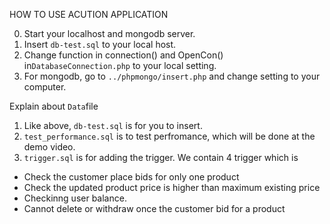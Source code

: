 HOW TO USE ACUTION APPLICATION

0. Start your localhost and mongodb server.
1. Insert `db-test.sql` to your local host.
2. Change function in connection() and OpenCon() in`DatabaseConnection.php` to your local setting.
3. For mongodb, go to `../phpmongo/insert.php` and change setting to your computer.

Explain about `Data`file

1. Like above, `db-test.sql` is for you to insert.
2. `test_performance.sql` is to test perfromance,
   which will be done at the demo video.
3. `trigger.sql` is for adding the trigger. We contain 4 trigger which is
  - Check the customer place bids for only one product
  - Check the updated product price is higher than maximum existing price
  - Checkinng user balance.
  - Cannot delete or withdraw once the customer bid for a product

